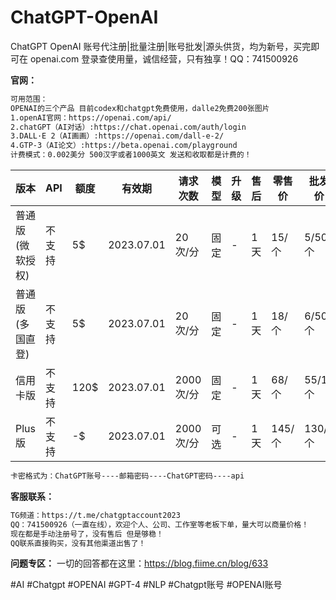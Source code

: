 # ChatGPT-OpenAI
ChatGPT OpenAI 账号代注册|批量注册|账号批发|源头供货，均为新号，买完即可在 openai.com 登录查使用量，诚信经营，只有独享！QQ：741500926

**官网：**
```html
可用范围：
OPENAI的三个产品 目前codex和chatgpt免费使用，dalle2免费200张图片
1.openAI官网：https://openai.com/api/
2.chatGPT（AI对话）:https://chat.openai.com/auth/login
3.DALL·E 2（AI画画）:https://openai.com/dall-e-2/
4.GTP-3（AI论文）:https://beta.openai.com/playground
计费模式：0.002美分 500汉字或者1000英文 发送和收取都是计费的！
```
版本 | API | 额度 | 有效期 | 请求次数 | 模型 | 升级 | 售后 | 零售价 | 批发价 
--- | --- | --- | --- | --- | --- | --- | --- | --- | --- 
普通版(微软授权) | 不支持 | 5$ | 2023.07.01 | 20次/分 | 固定 | - | 1天 | 15/个 | 5/50个
普通版(多国直登) | 不支持 | 5$ | 2023.07.01 | 20次/分 | 固定 | - | 1天 | 18/个 | 6/50个
信用卡版 | 不支持 | 120$ | 2023.07.01 | 2000次/分 | 固定 | - | 1天 | 68/个 | 55/10个
Plus版 | 不支持 | -$ | 2023.07.01 | 2000次/分 | 可选 | - | 1天 | 145/个 | 130/5个

```html
卡密格式为：ChatGPT账号----邮箱密码----ChatGPT密码----api
```

**客服联系：**
```html
TG频道：https://t.me/chatgptaccount2023
QQ：741500926（一直在线），欢迎个人、公司、工作室等老板下单，量大可以商量价格！
现在都是手动注册号了，没有售后 但是够稳！
QQ联系直接购买，没有其他渠道出售了！

```
**问题专区：**
一切的回答都在这里：https://blog.fiime.cn/blog/633

#AI #Chatgpt #OPENAI #GPT-4 #NLP #Chatgpt账号 #OPENAI账号
